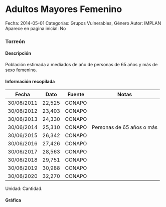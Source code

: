 Adultos Mayores Femenino
=====

Fecha: 2014-05-01
Categorías: Grupos Vulnerables, Género
Autor: IMPLAN
Aparece en pagina inicial: No

### Torreón

#### Descripción

Población estimada a mediados de año de personas de 65 años y más de sexo femenino.

<!-- break -->

#### Información recopilada

<table class="table table-hover table-bordered matriz">
  <thead>
    <tr><th>Fecha</th><th>Dato</th><th>Fuente</th><th>Notas</th></tr>
  </thead>
  <tbody>
    <tr><td class="centrado">30/06/2011</td><td class="derecha">22,525</td><td>CONAPO</td><td></td></tr>
    <tr><td class="centrado">30/06/2012</td><td class="derecha">23,403</td><td>CONAPO</td><td></td></tr>
    <tr><td class="centrado">30/06/2013</td><td class="derecha">24,330</td><td>CONAPO</td><td></td></tr>
    <tr><td class="centrado">30/06/2014</td><td class="derecha">25,310</td><td>CONAPO</td><td>Personas de 65 años o más</td></tr>
    <tr><td class="centrado">30/06/2015</td><td class="derecha">26,342</td><td>CONAPO</td><td></td></tr>
    <tr><td class="centrado">30/06/2016</td><td class="derecha">27,426</td><td>CONAPO</td><td></td></tr>
    <tr><td class="centrado">30/06/2017</td><td class="derecha">28,563</td><td>CONAPO</td><td></td></tr>
    <tr><td class="centrado">30/06/2018</td><td class="derecha">29,751</td><td>CONAPO</td><td></td></tr>
    <tr><td class="centrado">30/06/2019</td><td class="derecha">30,988</td><td>CONAPO</td><td></td></tr>
    <tr><td class="centrado">30/06/2020</td><td class="derecha">32,270</td><td>CONAPO</td><td></td></tr>
  </tbody>
</table>

Unidad: Cantidad.

#### Gráfica

<div id="Morrisyxuscwub" class="grafica"></div>
<script>
new Morris.Line({
element: 'Morrisyxuscwub',
data: [{ fecha: '2011-06-30', dato: 22525 },{ fecha: '2012-06-30', dato: 23403 },{ fecha: '2013-06-30', dato: 24330 },{ fecha: '2014-06-30', dato: 25310 },{ fecha: '2015-06-30', dato: 26342 },{ fecha: '2016-06-30', dato: 27426 },{ fecha: '2017-06-30', dato: 28563 },{ fecha: '2018-06-30', dato: 29751 },{ fecha: '2019-06-30', dato: 30988 },{ fecha: '2020-06-30', dato: 32270 }],
xkey: 'fecha',
ykeys: ['dato'],
labels: ['Dato'],
lineColors: ['#FF5B02'],
xLabelFormat: function(d) { return d.getDate()+'/'+(d.getMonth()+1)+'/'+d.getFullYear(); },
dateFormat: function(ts) { var d = new Date(ts); return d.getDate() + '/' + (d.getMonth() + 1) + '/' + d.getFullYear(); }
});
</script>

